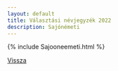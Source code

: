 ```yaml
---
layout: default
title: Választási névjegyzék 2022
description: Sajónémeti
---
```


{% include Sajooneemeti.html %}

[Vissza](./)